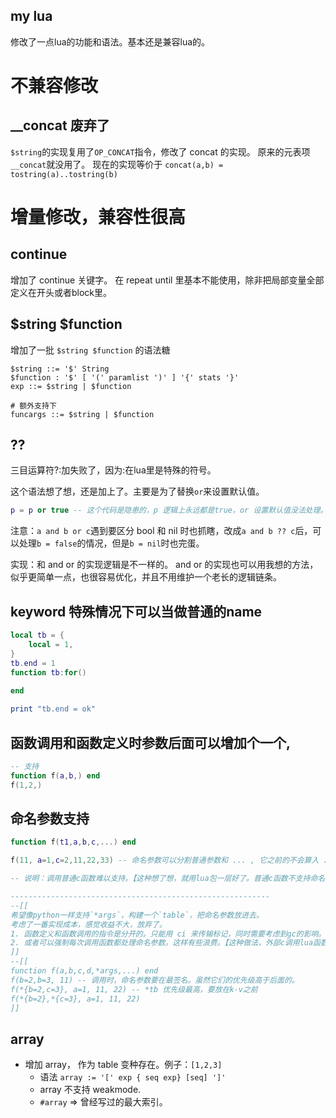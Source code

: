my lua
--------
修改了一点lua的功能和语法。基本还是兼容lua的。
# 不兼容修改
## __concat 废弃了
`$string`的实现复用了`OP_CONCAT`指令，修改了 concat 的实现。
原来的元表项`__concat`就没用了。
现在的实现等价于 `concat(a,b) = tostring(a)..tostring(b)`


# 增量修改，兼容性很高
## continue
增加了 continue 关键字。
在 repeat until 里基本不能使用，除非把局部变量全部定义在开头或者block里。

## $string $function
增加了一批 `$string $function` 的语法糖

```bnf
$string ::= '$' String
$function : '$' [ '(' paramlist ')' ] '{' stats '}'
exp ::= $string | $function

# 额外支持下
funcargs ::= $string | $function
```

## ?? 
三目运算符?:加失败了，因为:在lua里是特殊的符号。

这个语法想了想，还是加上了。主要是为了替换`or`来设置默认值。
```lua
p = p or true -- 这个代码是隐患的，p 逻辑上永远都是true，or 设置默认值没法处理。
```
注意：`a and b or c`遇到要区分 bool 和 nil 时也抓瞎，改成`a and b ?? c`后，可以处理`b = false`的情况，但是`b = nil`时也完蛋。


实现：和 and or 的实现逻辑是不一样的。
and or 的实现也可以用我想的方法，似乎更简单一点，也很容易优化，并且不用维护一个老长的逻辑链条。

## keyword 特殊情况下可以当做普通的name
```lua
local tb = {
	local = 1,
}
tb.end = 1
function tb:for()
	
end

print "tb.end = ok"
```

## 函数调用和函数定义时参数后面可以增加个一个,
```lua
-- 支持
function f(a,b,) end
f(1,2,)
```

## 命名参数支持
```lua
function f(t1,a,b,c,...) end

f(11, a=1,c=2,11,22,33) -- 命名参数可以分割普通参数和 ... , 它之前的不会算入 ...

-- 说明：调用普通c函数难以支持。【这种想了想，就用lua包一层好了。普通c函数不支持命名参数。】

----------------------------------------------------------
--[[
希望像python一样支持`*args`，构建一个`table`，把命名参数放进去。
考虑了一番实现成本，感觉收益不大，放弃了。
1. 函数定义和函数调用的指令是分开的。只能用 ci 来传输标记，同时需要考虑到gc的影响。
2. 或者可以强制每次调用函数都处理命名参数。这样有些浪费。【这种做法，外部c调用lua函数也需要把args当成一个普通参数，传nil或者table】
]]
--[[
function f(a,b,c,d,*args,...) end
f(b=2,b=3, 11) -- 调用时，命名参数要在最签名。虽然它们的优先级高于后面的。
f(*{b=2,c=3}, a=1, 11, 22) -- *tb 优先级最高，要放在k-v之前
f(*{b=2},*{c=3}, a=1, 11, 22)
]]
```

## array 
- 增加 array， 作为 table 变种存在。例子：`[1,2,3]`
  - 语法 `array := '[' exp { seq exp} [seq] ']'`
  - array 不支持 weakmode.
  - `#array` => 曾经写过的最大索引。